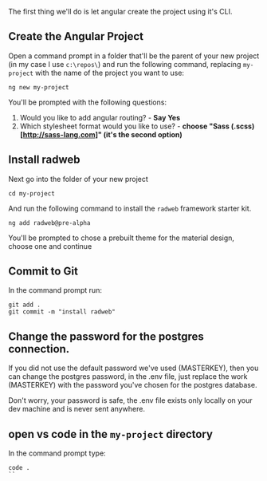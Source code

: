 The first thing we'll do is let angular create the project using it's CLI.

## Create the Angular Project
Open a command prompt in a folder that'll be the parent of your new project (in my case I use `c:\repos\`) and run the following command, replacing `my-project` with the name of the project you want to use:
```
ng new my-project
```
You'll be prompted with the following questions:
1. Would you like to add angular routing? - **Say Yes**
2. Which stylesheet format would you like to use? - **choose "Sass (.scss) [http://sass-lang.com]" (it's the second option)**


## Install radweb
Next go into the folder of your new project
```
cd my-project
```

And run the following command to install the `radweb` framework starter kit.
```
ng add radweb@pre-alpha
```
You'll be prompted to chose a prebuilt theme for the material design, choose one and continue

## Commit to Git
In the command prompt run:
```
git add .
git commit -m "install radweb"
```

## Change the password for the postgres connection.
If you did not use the default password we've used (MASTERKEY), then you can change the postgres password, in the .env file,
just replace the work (MASTERKEY) with the password you've chosen for the postgres database.

Don't worry, your password is safe, the .env file exists only locally on your dev machine and is never sent anywhere.

## open vs code in the `my-project` directory
In the command prompt type:
```
code .
``